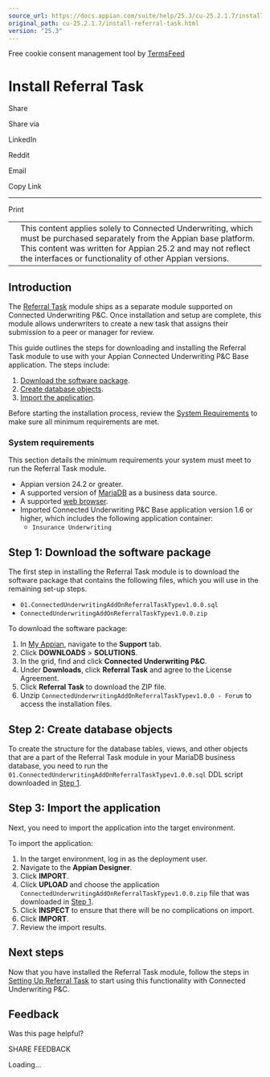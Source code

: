 ```yaml
---
source_url: https://docs.appian.com/suite/help/25.3/cu-25.2.1.7/install-referral-task.html
original_path: cu-25.2.1.7/install-referral-task.html
version: "25.3"
---
```


Free cookie consent management tool by [TermsFeed](https://www.termsfeed.com/)

# Install Referral Task

Share

Share via

LinkedIn

Reddit

Email

Copy Link

* * *

Print

<table><tbody><tr><td><i class="fa fa-check-square-o" aria-hidden="true"></i></td><td>This content applies solely to Connected Underwriting, which must be purchased separately from the Appian base platform. This content was written for Appian 25.2 and may not reflect the interfaces or functionality of other Appian versions.</td></tr></tbody></table>

## Introduction

The [Referral Task](cu-referral-task-overview.html) module ships as a separate module supported on Connected Underwriting P&C. Once installation and setup are complete, this module allows underwriters to create a new task that assigns their submission to a peer or manager for review.

This guide outlines the steps for downloading and installing the Referral Task module to use with your Appian Connected Underwriting P&C Base application. The steps include:

1.  [Download the software package](#step-1-download-the-software-package).
2.  [Create database objects](#step-2-create-database-objects).
3.  [Import the application](#step-3-import-the-application).

Before starting the installation process, review the [System Requirements](#system-requirements) to make sure all minimum requirements are met.

### System requirements

This section details the minimum requirements your system must meet to run the Referral Task module.

-   Appian version 24.2 or greater.
-   A supported version of [MariaDB](../System_Requirements.html#databases) as a business data source.
-   A supported [web browser](../System_Requirements.html#web-browsers).
-   Imported Connected Underwriting P&C Base application version 1.6 or higher, which includes the following application container:
    -   `Insurance Underwriting`

## Step 1: Download the software package

The first step in installing the Referral Task module is to download the software package that contains the following files, which you will use in the remaining set-up steps.

-   `01.ConnectedUnderwritingAddOnReferralTaskTypev1.0.0.sql`
-   `ConnectedUnderwritingAddOnReferralTaskTypev1.0.0.zip`

To download the software package:

1.  In [My Appian](https://forum.appian.com/suite/sites/myappian/page/support), navigate to the **Support** tab.
2.  Click **DOWNLOADS** > **SOLUTIONS**.
3.  In the grid, find and click **Connected Underwriting P&C**.
4.  Under **Downloads**, click **Referral Task** and agree to the License Agreement.
5.  Click **Referral Task** to download the ZIP file.
6.  Unzip `ConnectedUnderwritingAddOnReferralTaskTypev1.0.0 - Forum` to access the installation files.

## Step 2: Create database objects

To create the structure for the database tables, views, and other objects that are a part of the Referral Task module in your MariaDB business database, you need to run the `01.ConnectedUnderwritingAddOnReferralTaskTypev1.0.0.sql` DDL script downloaded in [Step 1](#step-1-download-the-software-package).

## Step 3: Import the application

Next, you need to import the application into the target environment.

To import the application:

1.  In the target environment, log in as the deployment user.
2.  Navigate to the **Appian Designer**.
3.  Click **IMPORT**.
4.  Click **UPLOAD** and choose the application `ConnectedUnderwritingAddOnReferralTaskTypev1.0.0.zip` file that was downloaded in [Step 1](#step-1-download-the-software-package).
5.  Click **INSPECT** to ensure that there will be no complications on import.
6.  Click **IMPORT**.
7.  Review the import results.

## Next steps

Now that you have installed the Referral Task module, follow the steps in [Setting Up Referral Task](setting-up-referral-task-module.html) to start using this functionality with Connected Underwriting P&C.

## Feedback

Was this page helpful?

SHARE FEEDBACK

Loading...